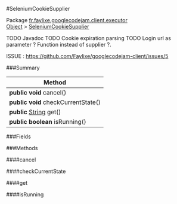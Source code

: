 #SeleniumCookieSupplier

Package [fr.faylixe.googlecodejam.client.executor](https://github.com/Faylixe/googlecodejam-client/blob/master/fr/faylixe/googlecodejam/client/executor)<br>
[Object]() > [SeleniumCookieSupplier]()

TODO Javadoc
 TODO Cookie expiration parsing
 TODO Login url as parameter ? Function instead of supplier ?.
 
 ISSUE : https://github.com/Faylixe/googlecodejam-client/issues/5

###Summary


| Method |
| --- |
| **public** **void** cancel() |
| **public** **void** checkCurrentState() |
| **public** [String]() get() |
| **public** **boolean** isRunning() |

###Fields


###Methods

####cancel


####checkCurrentState


####get


####isRunning


